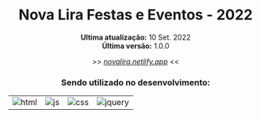 <div align='center'>
    <h1>Nova Lira Festas e Eventos - 2022</h1>
</div>

<div align='center'>
    <p><strong>Ultima atualização:</strong> 10 Set. 2022<br><strong>Última versão:</strong> 1.0.0</p>
    <p>>> <a target='_blank' href='https://novalira.netlify.app'><i>novalira.netlify.app</i></a> <<</p>
</div>

<div align='center'>
    <h3>Sendo utilizado no desenvolvimento:</h3>
    <table>
        <tr>
            <td>
                <img src="https://img.shields.io/badge/HTML5-ff7f36?style=for-the-badge&logo=html5&logoColor=fff" alt="html">
            </td>
            <td>
                <img src="https://img.shields.io/badge/JavaScript-ffee00?&style=for-the-badge&logo=javascript&logoColor=black" alt="js">
            </td>
            <td>
                <img src="https://img.shields.io/badge/CSS3-206991?&style=for-the-badge&logo=css3&logoColor=white" target="_blank" alt="css">
            </td>
            <td>
                <img src="https://img.shields.io/badge/JQUERY-cccccc?&style=for-the-badge&logo=jquery&logoColor=206991" target="_blank" alt="jquery">
            </td>
        </tr>
    </table>
</div>
